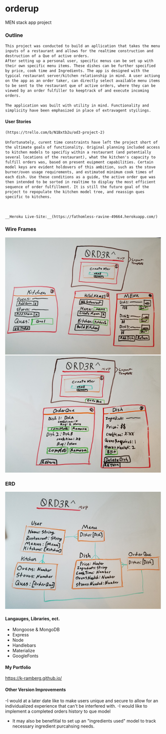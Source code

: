 # orderup
MEN stack app project

### Outline
    This project was conducted to build an apllication that takes the menu inputs of a restaurant and allows for the realtime construction and destruction of a Que of active orders. 
    After setting up a personal user, specific menus can be set up with their own specific menu items. These dishes can be further specified by price, cook time and Ingredients. The app is designed with the typical restaurant server/kitchen relationship in mind. A user actiung on the app as an order taker, can directly select available menu items to be sent to the restaurant que of active orders, where they can be viewed by an order fulfiller to keeptrack of and execute incoming orders. 

    The application was built with utility in mind. Functionality and simplicity have been emphasized in place of extravagent styilings. 

#### User Stories 
    (https://trello.com/b/N1Bxtb2u/od3-project-2)

    Unfortunately, curent time constraints have left the project short of the ultimate goals of functionality. Original planning included access to kitchen models to specifiy within a restaurant (and potentially several locations of the restaurant), what the kitchen's capacity to fulfill orders was, based on present euipment capabilities. Certain model keys are evident holdovers of this ambition, such as the stove burner/oven usage requirements, and estimated minimum cook times of each dish. Use these conditions as a guide, the active order que was then intended to be sorted in realtime to display the most efficient sequence of order fulfillment. It is still the future goal of the project to repopulate the kitchen model tree, and reassign ques specific to kitchens. 



    __Heroku Live-Site:__(https://fathomless-ravine-49664.herokuapp.com/)

### Wire Frames
![](https://github.com/K-Ramberg/orderup/blob/master/Wireframe/wireframe1.jpg)
![](https://github.com/K-Ramberg/orderup/blob/master/Wireframe/wireframe2.jpg)

### ERD 
![](https://github.com/K-Ramberg/orderup/blob/master/ERD/erd1.jpg)

#### Langauges, Libraries, ect.
- Mongoose & MongoDB
- Express
- Node
- Handlebars
- Materialize
- GoogleFonts

#### My Portfolio
https://k-ramberg.github.io/

#### Other Version Improvements
-I would at a later date like to make users unique and secure
to allow for an individualized experience that can't be interfered with.
-I would like to implement a completed orders history to que model
- It may also be benefitial to set up an "ingredients used" model to track necessary ingredient purcahsing needs.

